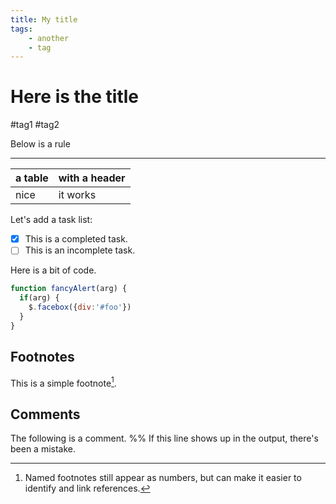 ```yaml
---
title: My title
tags: 
    - another 
    - tag
---
```


# Here is the title 

#tag1 #tag2


Below is a rule

--- 


| a table | with a header | 
| ------- | ------------- | 
| nice    | it works      |


Let's add a task list: 

- [x] This is a completed task.
- [ ] This is an incomplete task.

Here is a bit of code. 

```js
function fancyAlert(arg) {
  if(arg) {
    $.facebox({div:'#foo'})
  }
}
```

## Footnotes 

This is a simple footnote[^note].

[^note]: Named footnotes still appear as numbers, but can make it easier to identify and link references.


## Comments 

The following is a comment. %% If this line shows up in the output, there's been a mistake.
